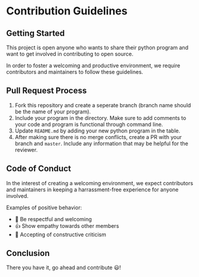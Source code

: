 # Contribution Guidelines

## Getting Started

This project is open anyone who wants to share their python program and want to get involved in contributing to open source.

In order to foster a welcoming and productive environment, we require contributors and maintainers to follow these guidelines.

## Pull Request Process

1. Fork this repository and create a seperate branch (branch name should be the name of your program).
2. Include your program in the directory. Make sure to add comments to your code and program is functional through command line.
3. Update `README.md` by adding your new python program in the table.
4. After making sure there is no merge conflicts, create a PR with your branch and `master`. Include any information that may be helpful for the reviewer.

## Code of Conduct

In the interest of creating a welcoming environment, we expect contributors and maintainers in keeping a harrassment-free experience for anyone involved.

Examples of positive behavior:

* :raised_hands: Be respectful and welcoming
* :+1: Show empathy towards other members
* :speech_balloon: Accepting of constructive criticism

## Conclusion

There you have it, go ahead and contribute :smiley:!
